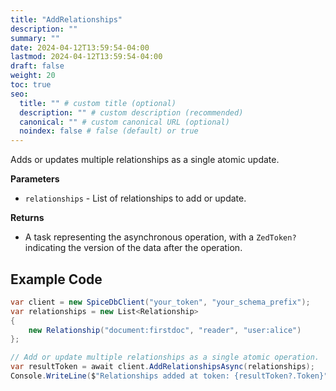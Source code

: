 ```yaml
---
title: "AddRelationships"
description: ""
summary: ""
date: 2024-04-12T13:59:54-04:00
lastmod: 2024-04-12T13:59:54-04:00
draft: false
weight: 20
toc: true
seo:
  title: "" # custom title (optional)
  description: "" # custom description (recommended)
  canonical: "" # custom canonical URL (optional)
  noindex: false # false (default) or true
---
```

Adds or updates multiple relationships as a single atomic update.

**Parameters**

- `relationships` - List of relationships to add or update.

**Returns**

- A task representing the asynchronous operation, with a `ZedToken?` indicating the version of the data after the operation.

## Example Code

```csharp
var client = new SpiceDbClient("your_token", "your_schema_prefix");
var relationships = new List<Relationship>
{
    new Relationship("document:firstdoc", "reader", "user:alice")
};

// Add or update multiple relationships as a single atomic operation.
var resultToken = await client.AddRelationshipsAsync(relationships);
Console.WriteLine($"Relationships added at token: {resultToken?.Token}");
```